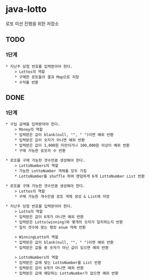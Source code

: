 # java-lotto
로또 미션 진행을 위한 저장소

## TODO
### 1단계           
    * 지난주 당첨 번호를 입력받아야 한다.
        > Lottos의 역할
        * 구매한 로또들의 결과 Map으로 저장
        * 수익율 반환

## DONE
### 1단계
    * 구입 금액을 입력받아야 한다.
        > Money의 역할
        * 입력받은 값이 blank(null, "", " ")이면 예외 반환 
        * 입력받은 값이 숫자가 아니면 예외 반환
        * 입력받은 값이 1,000원 미만이거나 100,000원 이상이 예외 반환
        * 구매 가능한 로또의 수 반환
        
    * 로또를 구매 가능한 갯수만큼 생성해야 한다.
        > LottoNumbers의 역할
        * 가능한 LottoNumber 객체를 모두 가짐
        * LottoNumber를 shuffle 하여 랜덤하게 6개 LottoNumber List 반환

    * 로또를 구매 가능한 갯수만큼 생성해야 한다.
        > Lottos의 역할
        * 구매 가능한 개수만큼 로또 객체 생성 & List에 저장
    
    * 지난주 당첨 번호를 입력받아야 한다.
        > Lotto의 역할
        * 입력받은 값이 6개가 아니면 예외 반환
        * 입력받은 Lotto(winning)와 몇개의 숫자가 일치하는지 반환
        * 일치 갯수에 맞는 랭킹 enum 객체 반환
        
        > WinningLotto의 역할
        * 입력받은 값이 blank(null, "", " ")이면 예외 반환 
        * 입력받은 값들 중 숫자가 아닌 값이 있으면 예외 반환
        
        > LottoNumbers의 역할
        * 입력받은 값에 맞는 LottoNumber를 List 반환
        * 입력받은 값이 6개가 아니면 예외 반환
        * 입력받은 값에 해당하는 LottoNumber가 없으면 예외 반환